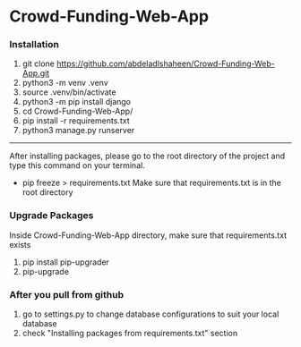 # Crowd-Funding-Web-App

### Installation

1. git clone https://github.com/abdeladlshaheen/Crowd-Funding-Web-App.git
2. python3 -m venv .venv
3. source .venv/bin/activate
4. python3 -m pip install django
5. cd Crowd-Funding-Web-App/
6. pip install -r requirements.txt
7. python3 manage.py runserver

<hr/>

After installing packages, please go to the root directory of the project and type this command on your terminal.
   - pip freeze > requirements.txt
Make sure that requirements.txt is in the root directory

### Upgrade Packages

Inside Crowd-Funding-Web-App directory, make sure that requirements.txt exists

1. pip install pip-upgrader
2. pip-upgrade

### After you pull from github

1. go to settings.py to change database configurations to suit your local database
2. check "Installing packages from requirements.txt" section